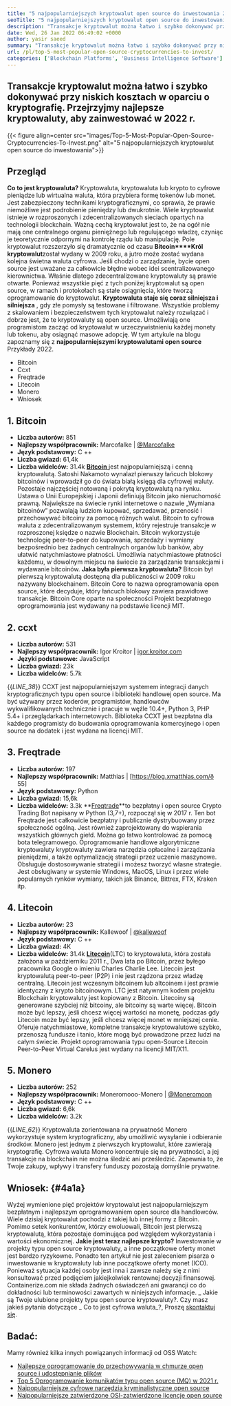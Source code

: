 ```yaml
---
title: "5 najpopularniejszych kryptowalut open source do inwestowania 2022" 
seoTitle: "5 najpopularniejszych kryptowalut open source do inwestowania 2022" 
description: "Transakcje kryptowalut można łatwo i szybko dokonywać przy niskich kosztach w oparciu o kryptografię. Przejrzyjmy najlepsze kryptowaluty, aby zainwestować w 2022 r." 
date: Wed, 26 Jan 2022 06:49:02 +0000
author: yasir saeed
summary: "Transakcje kryptowalut można łatwo i szybko dokonywać przy niskich kosztach w oparciu o kryptografię. Przejrzyjmy najlepsze kryptowaluty, aby zainwestować w 2022 r." 
url: /pl/top-5-most-popular-open-source-cryptocurrencies-to-invest/
categories: ['Blockchain Platforms', 'Business Intelligence Software']
---
```


## Transakcje kryptowalut można łatwo i szybko dokonywać przy niskich kosztach w oparciu o kryptografię. Przejrzyjmy najlepsze kryptowaluty, aby zainwestować w 2022 r.

{{< figure align=center src="images/Top-5-Most-Popular-Open-Source-Cryptocurrencies-To-Invest.png" alt="5 najpopularniejszych kryptowalut open source do inwestowania">}}


## **Przegląd** 
**Co to jest kryptowaluta?** Kryptowaluta, kryptowaluta lub krypto to cyfrowe pieniądze lub wirtualna waluta, która przybiera formę tokenów lub monet. Jest zabezpieczony technikami kryptograficznymi, co sprawia, że ​​prawie niemożliwe jest podrobienie pieniędzy lub dwukrotnie. Wiele kryptowalut istnieje w rozproszonych i zdecentralizowanych sieciach opartych na technologii blockchain. Ważną cechą kryptowalut jest to, że na ogół nie mają one centralnego organu pieniężnego lub regulującego władzę, czyniąc je teoretycznie odpornymi na kontrolę rządu lub manipulację.
Pole kryptowalut rozszerzyło się dramatycznie od czasu **Bitcoin****Król kryptowalut**został wydany w 2009 roku, a jutro może zostać wydana kolejna świetna waluta cyfrowa. Jeśli chodzi o zarządzanie, bycie open source jest uważane za całkowicie błędne wobec idei scentralizowanego kierownictwa. Właśnie dlatego zdecentralizowane kryptowaluty są prawie otwarte.
Ponieważ wszystkie pięć z tych poniżej kryptowalut są open source, w ramach i protokołach są stałe osiągnięcia, które tworzą oprogramowanie do kryptowalut. **Kryptowaluta staje się coraz silniejsza i silniejsza** , gdy złe pomysły są testowane i filtrowane. Wszystkie problemy z skalowaniem i bezpieczeństwem tych kryptowalut należy rozwiązać i dobrze jest, że te kryptowaluty są open source. Umożliwiają one programistom zacząć od kryptowalut w urzeczywistnieniu każdej monety lub tokenu, aby osiągnąć masowe adopcję.
W tym artykule na blogu zapoznamy się z **najpopularniejszymi kryptowalutami open source** Przykłady 2022.
  * Bitcoin
  * Ccxt
  * Freqtrade
  * Litecoin
  * Monero
  * Wniosek

## 1. Bitcoin
* **Liczba autorów:**  851
* **Najlepszy współpracownik:**  Marcofalke | [@Marcofalke][1]
* **Język podstawowy:**  C ++
* **Liczba gwiazd:**  61,4k
* **Liczba widelców:**  31.4k
[ **Bitcoin** ][2] jest najpopularniejszą i cenną kryptowalutą. Satoshi Nakamoto wynalazł pierwszy łańcuch blokowy bitcoinów i wprowadził go do świata białą księgą dla cyfrowej waluty. Pozostaje najczęściej notowaną i pokrytą kryptowalutą na rynku. Ustawa o Unii Europejskiej i Japonii definiują Bitcoin jako nieruchomość prawną. Największe na świecie rynki internetowe o nazwie „Wymiana bitcoinów” pozwalają ludziom kupować, sprzedawać, przenosić i przechowywać bitcoiny za pomocą różnych walut.
Bitcoin to cyfrowa waluta z zdecentralizowanym systemem, który rejestruje transakcje w rozproszonej księdze o nazwie Blockchain. Bitcoin wykorzystuje technologię peer-to-peer do kupowania, sprzedaży i wymiany bezpośrednio bez żadnych centralnych organów lub banków, aby ułatwić natychmiastowe płatności. Umożliwia natychmiastowe płatności każdemu, w dowolnym miejscu na świecie za zarządzanie transakcjami i wydawanie bitcoinów.
**Jaka była pierwsza kryptowaluta?** Bitcoin był pierwszą kryptowalutą dostępną dla publiczności w 2009 roku nazywany blockchainem. Bitcoin Core to nazwa oprogramowania open source, które decyduje, który łańcuch blokowy zawiera prawidłowe transakcje. Bitcoin Core oparte na społeczności Projekt bezpłatnego oprogramowania jest wydawany na podstawie licencji MIT.

## 2. ccxt
* **Liczba autorów:**  531
* **Najlepszy współpracownik:**  Igor Kroitor | [igor.kroitor.com][3]
* **Języki podstawowe:**  JavaScript
* **Liczba gwiazd:**  23k
* **Liczba widelców:**  5.7k

{{_LINE_38_}}
CCXT jest najpopularniejszym systemem integracji danych kryptograficznych typu open source i biblioteki handlowej open source. Ma być używany przez koderów, programistów, handlowców wykwalifikowanych technicznie i pracuje w węźle 10.4+, Python 3, PHP 5.4+ i przeglądarkach internetowych. Biblioteka CCXT jest bezpłatna dla każdego programisty do budowania oprogramowania komercyjnego i open source na dodatek i jest wydana na licencji MIT.

## 3. Freqtrade
* **Liczba autorów:**  197
* **Najlepszy współpracownik:**  Matthias | [https://blog.xmatthias.com/ð 55]
* **Język podstawowy:**  Python
* **Liczba gwiazd:**  15,6k
* **Liczba widelców:**  3.3k
**[Freqtrade][6]**to bezpłatny i open source Crypto Trading Bot napisany w Python (3,7+), rozpoczął się w 2017 r. Ten bot Freqtrade jest całkowicie bezpłatny i publicznie dystrybuowany przez społeczność ogólną. Jest również zaprojektowany do wspierania wszystkich głównych giełd. Można go łatwo kontrolować za pomocą bota telegramowego.
Oprogramowanie handlowe algorytmiczne kryptowaluty kryptowaluty zawiera narzędzia opłacalne i zarządzania pieniędzmi, a także optymalizację strategii przez uczenie maszynowe. Obsługuje dostosowywanie strategii i możesz tworzyć własne strategie. Jest obsługiwany w systemie Windows, MacOS, Linux i przez wiele popularnych rynków wymiany, takich jak Binance, Bittrex, FTX, Kraken itp.

## 4. Litecoin
* **Liczba autorów:**  23
* **Najlepszy współpracownik:**  Kallewoof | [@kallewoof][7]
* **Język podstawowy:**  C ++
* **Liczba gwiazd:**  4K
* **Liczba widelców:**  31.4k
**[Litecoin][8]**(LTC) to kryptowaluta, która została założona w październiku 2011 r., Dwa lata po Bitcoin, przez byłego pracownika Google o imieniu Charles Charlie Lee. Litecoin jest kryptowalutą peer-to-peer (P2P) i nie jest rządzona przez władzę centralną. Litecoin jest wczesnym bitcoinem lub altcoinem i jest prawie identyczny z krypto bitcoinowym. LTC jest natywnym kodem projektu Blockchain kryptowaluty jest kopiowany z Bitcoin.
Litecoiny są generowane szybciej niż bitcoiny, ale bitcoiny są warte więcej. Bitcoin może być lepszy, jeśli chcesz więcej wartości na monetę, podczas gdy Litecoin może być lepszy, jeśli chcesz więcej monet w mniejszej cenie. Oferuje natychmiastowe, kompletne transakcje kryptowalutowe szybko, przenoszą fundusze i tanio, które mogą być prowadzone przez ludzi na całym świecie. Projekt oprogramowania typu open-Source Litecoin Peer-to-Peer Virtual Carelus jest wydany na licencji MIT/X11.

## 5. Monero
* **Liczba autorów:**  252
* **Najlepszy współpracownik:**  Moneromooo-Monero | [@Moneromoon][9]
* **Język podstawowy:**  C ++
* **Liczba gwiazd:**  6,6k
* **Liczba widelców:**  3.2k

{{_LINE_62_}}
Kryptowaluta zorientowana na prywatność Monero wykorzystuje system kryptograficzny, aby umożliwić wysyłanie i odbieranie środków. Monero jest jednym z pierwszych kryptowalut, które zawierają kryptografię. Cyfrowa waluta Monero koncentruje się na prywatności, a jej transakcje na blockchain nie można śledzić ani prześledzić. Zapewnia to, że Twoje zakupy, wpływy i transfery funduszy pozostają domyślnie prywatne.

## **Wniosek:**  {#4a1a}

Wyżej wymienione pięć projektów kryptowalut jest najpopularniejszym bezpłatnym i najlepszym oprogramowaniem open source dla handlowców. Wiele dzisiaj kryptowalut pochodzi z takiej lub innej formy z Bitcoin. Pomimo setek konkurentów, którzy ewoluowali, Bitcoin jest pierwszą kryptowalutą, która pozostaje dominująca pod względem wykorzystania i wartości ekonomicznej.
**Jakie jest teraz najlepsze krypto?** Inwestowanie w projekty typu open source kryptowaluty, a inne początkowe oferty monet jest bardzo ryzykowne. Ponadto ten artykuł nie jest zaleceniem pisarza o inwestowanie w kryptowaluty lub inne początkowe oferty monet (ICO). Ponieważ sytuacja każdej osoby jest inna i zawsze należy się z nimi konsultować przed podjęciem jakiejkolwiek rentownej decyzji finansowej. Containerize.com nie składa żadnych oświadczeń ani gwarancji co do dokładności lub terminowości zawartych w niniejszych informacje.
_ Jakie są Twoje ulubione projekty typu open source kryptowaluty?. Czy masz jakieś pytania dotyczące _ Co to jest cyfrowa waluta_?, Proszę [skontaktuj się][11].

## Badać:
Mamy również kilka innych powiązanych informacji od OSS Watch:
  * [Najlepsze oprogramowanie do przechowywania w chmurze open source i udostępnianie plików][12]
  * [Top 5 Oprogramowanie komunikatów typu open source (MQ) w 2021 r.][13]
  * [Najpopularniejsze cyfrowe narzędzia kryminalistyczne open source][14]
  * [Najpopularniejsze zatwierdzone OSI-zatwierdzone licencje open source][15]



[1]: https://twitter.com/spyced?lang=en
[2]: https://github.com/bitcoin/bitcoin
[3]: http://igor.kroitor.com/
[4]: https://github.com/ccxt/ccxt
[5]: https://twitter.com/liggitt?lang=en
[6]: https://github.com/freqtrade/freqtrade
[7]: https://twitter.com/brian_coca?lang=en
[8]: https://github.com/litecoin-project/litecoin
[9]: https://twitter.com/timograham?lang=en
[10]: https://github.com/monero-project/monero
[11]: mailto:yasir.saeed@aspose.com
[12]: https://products.containerize.com/backup-and-sync/
[13]: https://blog.containerize.com/message-queue-software/top-5-open-source-message-queue-software-in-2021/
[14]: https://blog.containerize.com/digital-forensic-tools/top-5-open-source-digital-forensic-tools-in-2021/
[15]: https://blog.containerize.com/licenses-standards/top-5-most-popular-osi-approved-open-source-licenses-of-2021/
